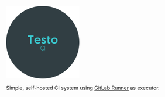 <img src="logo.svg" width="200" alt="Logo">

Simple, self-hosted CI system using [GitLab Runner](https://docs.gitlab.com/runner/) as executor.
